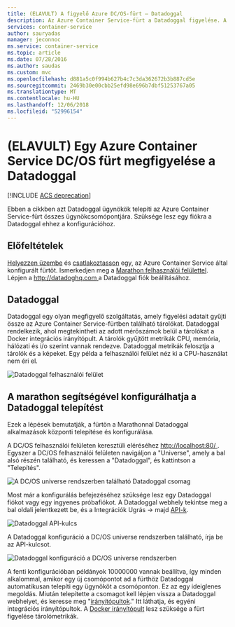 ```yaml
---
title: (ELAVULT) A figyelő Azure DC/OS-fürt – Datadoggal
description: Az Azure Container Service-fürt a Datadoggal figyelése. A DC/OS webes felhasználói felület segítségével üzembe helyezése a Datadoggal ügynökök a fürtön.
services: container-service
author: sauryadas
manager: jeconnoc
ms.service: container-service
ms.topic: article
ms.date: 07/28/2016
ms.author: saudas
ms.custom: mvc
ms.openlocfilehash: d881a5c0f994b627b4c7c3da362672b3b887cd5e
ms.sourcegitcommit: 2469b30e00cbb25efd98e696b7dbf51253767a05
ms.translationtype: MT
ms.contentlocale: hu-HU
ms.lasthandoff: 12/06/2018
ms.locfileid: "52996154"
---
```

# <a name="deprecated-monitor-an-azure-container-service-dcos-cluster-with-datadog"></a>(ELAVULT) Egy Azure Container Service DC/OS fürt megfigyelése a Datadoggal

[!INCLUDE [ACS deprecation](../../../includes/container-service-deprecation.md)]

Ebben a cikkben azt Datadoggal ügynökök telepíti az Azure Container Service-fürt összes ügynökcsomópontjára. Szüksége lesz egy fiókra a Datadoggal ehhez a konfigurációhoz. 

## <a name="prerequisites"></a>Előfeltételek
[Helyezzen üzembe](container-service-deployment.md) és [csatlakoztasson](../container-service-connect.md) egy, az Azure Container Service által konfigurált fürtöt. Ismerkedjen meg a [Marathon felhasználói felülettel](container-service-mesos-marathon-ui.md). Lépjen a [ http://datadoghq.com ](http://datadoghq.com) a Datadoggal fiók beállításához. 

## <a name="datadog"></a>Datadoggal
Datadoggal egy olyan megfigyelő szolgáltatás, amely figyelési adatait gyűjti össze az Azure Container Service-fürtben található tárolókat. Datadoggal rendelkezik, ahol megtekintheti az adott mérőszámok belül a tárolókat a Docker integrációs irányítópult. A tárolók gyűjtött metrikák CPU, memória, hálózati és i/o szerint vannak rendezve. Datadoggal metrikák felosztja a tárolók és a képeket. Egy példa a felhasználói felület néz ki a CPU-használat nem éri el.

![Datadoggal felhasználói felület](./media/container-service-monitoring/datadog4.png)

## <a name="configure-a-datadog-deployment-with-marathon"></a>A marathon segítségével konfigurálhatja a Datadoggal telepítést
Ezek a lépések bemutatják, a fürtön a Marathonnal Datadoggal alkalmazások központi telepítése és konfigurálása. 

A DC/OS felhasználói felületen keresztüli eléréséhez [ http://localhost:80/ ](http://localhost:80/). Egyszer a DC/OS felhasználói felületen navigáljon a "Universe", amely a bal alsó részén található, és keressen a "Datadoggal", és kattintson a "Telepítés".

![A DC/OS universe rendszerben található Datadoggal csomag](./media/container-service-monitoring/datadog1.png)

Most már a konfigurálás befejezéséhez szüksége lesz egy Datadoggal fiókot vagy egy ingyenes próbafiókot. A Datadoggal webhely tekintse meg a bal oldali jelentkezett be, és a Integrációk Ugrás -> majd [API-k](https://app.datadoghq.com/account/settings#api). 

![Datadoggal API-kulcs](./media/container-service-monitoring/datadog2.png)

A Datadoggal konfiguráció a DC/OS universe rendszerben található, írja be az API-kulcsot. 

![Datadoggal konfiguráció a DC/OS universe rendszerben](./media/container-service-monitoring/datadog3.png) 

A fenti konfigurációban példányok 10000000 vannak beállítva, így minden alkalommal, amikor egy új csomópontot ad a fürthöz Datadoggal automatikusan telepíti egy ügynököt a csomóponton. Ez az egy ideiglenes megoldás. Miután telepítette a csomagot kell lépjen vissza a Datadoggal webhelyet, és keresse meg "[irányítópultok](https://app.datadoghq.com/dash/list)." Itt láthatja, és egyéni integrációs irányítópultok. A [Docker irányítópult](https://app.datadoghq.com/screen/integration/docker) lesz szüksége a fürt figyelése tárolómetrikák. 

